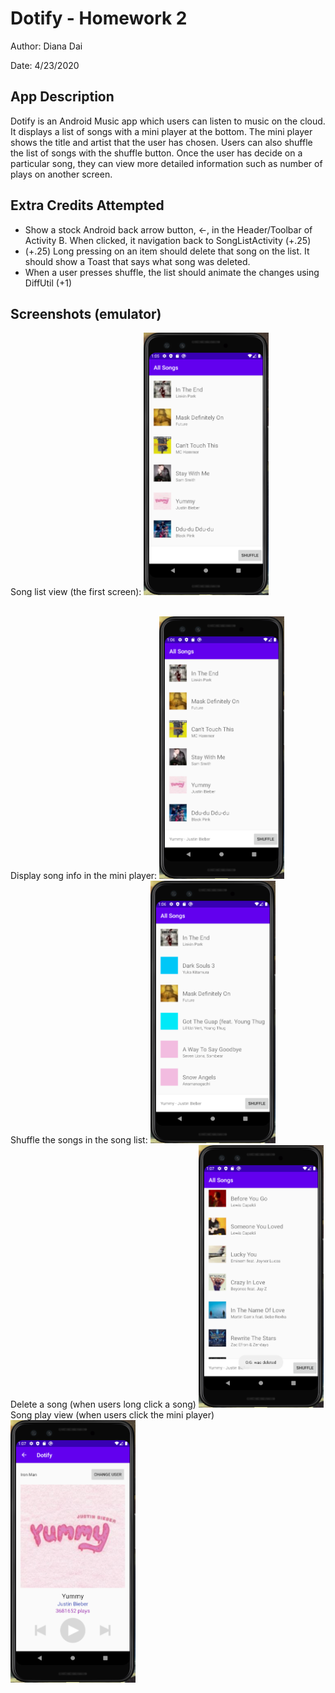 # Dotify - Homework 2
Author: Diana Dai

Date: 4/23/2020

## App Description
Dotify is an Android Music app which users can listen to music on the cloud. It displays a list of songs with a mini player at the bottom. The mini player shows the title and artist that the user has chosen. Users can also shuffle the list of songs with the shuffle button. Once the user has decide on a particular song, they can view more detailed information such as number of plays on another screen.

## Extra Credits Attempted
- Show a stock Android back arrow button, ←, in the Header/Toolbar of Activity B. When clicked, it navigation back to SongListActivity (+.25)
- (+.25) Long pressing on an item should delete that song on the list. It should show a Toast that says what song was deleted.
- When a user presses shuffle, the list should animate the changes using DiffUtil (+1)

## Screenshots (emulator)
Song list view (the first screen):
<img src="./screenshots/hw2-firstActivity.png" alt="song list activity" width="200" height="420" />

<br/>
Display song info in the mini player:
<img src="./screenshots/hw2-miniPlayerDisplay.png" alt="mini plyaer display preview" width="200" height="420" />

<br/>
Shuffle the songs in the song list:
<img src="./screenshots/hw2-shuffle.png" alt="shuffle preview" width="200" height="420" />

<br/>
Delete a song (when users long click a song)
<img src="./screenshots/hw2-deleteSong.png" alt="delete Song preview" width="200" height="420" />

<br/>
Song play view (when users click the mini player)
<img src="./screenshots/hw2-secondActivity.png" alt="activity B preview" width="200" height="420" />
